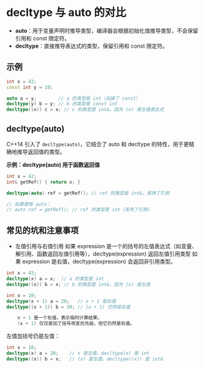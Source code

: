 # decltype 与 auto 的对比

- **auto**：用于变量声明时推导类型，编译器会根据初始化值推导类型，不会保留引用和 const 限定符。
- **decltype**：直接推导表达式的类型，保留引用和 const 限定符。

## 示例

```cpp
int x = 42;
const int y = 10;

auto a = y;        // a 的类型是 int（去掉了 const）
decltype(y) b = y; // b 的类型是 const int
decltype((x)) c = x; // c 的类型是 int&，因为 (x) 是左值表达式
```

## decltype(auto)

C++14 引入了 `decltype(auto)`，它结合了 auto 和 decltype 的特性，用于更精确地推导返回值的类型。

**示例：decltype(auto) 用于函数返回值**

```cpp
int x = 42;
int& getRef() { return x; }

decltype(auto) ref = getRef(); // ref 的类型是 int&，保持了引用

// 如果使用 auto：
// auto ref = getRef(); // ref 的类型是 int（丢失了引用）
```

## 常见的坑和注意事项

- 左值引用与右值引用
 如果 expression 是一个的括号的左值表达式（如变量、解引用、函数返回左值引用等），decltype(expression) 返回左值引用类型
 如果 expression 是右值，decltype(expression) 会返回非引用类型。
 
```cpp
int x = 42;
decltype(x) a = x;  // a 的类型是 int
decltype((x)) b = x; // b 的类型是 int&，因为 (x) 是左值
```

```cpp
int x = 10;
decltype(x + 1) a = 20;   // x + 1 是右值
decltype((x + 1)) b = 30; // (x + 1) 仍然是右值

    x + 1 是一个右值，表示临时计算结果。
    (x + 1) 仅仅是加了括号改变优先级，但它仍然是右值。
```

左值加括号仍是左值：
```cpp
int x = 10;
decltype(x) a = 20;    // x 是左值，decltype(x) 是 int
decltype((x)) b = x;   // (x) 是左值，decltype((x)) 是 int&
```
